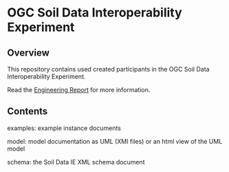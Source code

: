 # OGC Soil Data Interoperability Experiment

## Overview
This repository contains used created participants in the OGC Soil Data Interoperability Experiment. 

Read the [Engineering Report](https://portal.opengeospatial.org/files/?artifact_id=69891) for more information.

## Contents

examples: example instance documents

model: model documentation as UML (XMI files) or an html view of the UML model

schema: the Soil Data IE XML schema document
